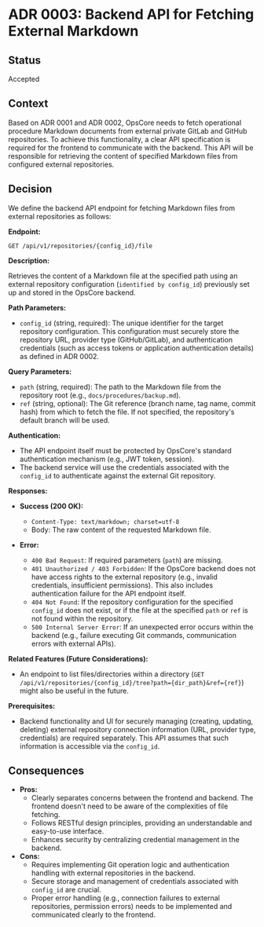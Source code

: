 # ADR 0003: Backend API for Fetching External Markdown

## Status

Accepted

## Context

Based on ADR 0001 and ADR 0002, OpsCore needs to fetch operational procedure Markdown documents from external private GitLab and GitHub repositories. To achieve this functionality, a clear API specification is required for the frontend to communicate with the backend. This API will be responsible for retrieving the content of specified Markdown files from configured external repositories.

## Decision

We define the backend API endpoint for fetching Markdown files from external repositories as follows:

**Endpoint:**

```http
GET /api/v1/repositories/{config_id}/file
```

**Description:**

Retrieves the content of a Markdown file at the specified path using an external repository configuration (`identified by config_id`) previously set up and stored in the OpsCore backend.

**Path Parameters:**

* `config_id` (string, required): The unique identifier for the target repository configuration. This configuration must securely store the repository URL, provider type (GitHub/GitLab), and authentication credentials (such as access tokens or application authentication details) as defined in ADR 0002.

**Query Parameters:**

* `path` (string, required): The path to the Markdown file from the repository root (e.g., `docs/procedures/backup.md`).
* `ref` (string, optional): The Git reference (branch name, tag name, commit hash) from which to fetch the file. If not specified, the repository's default branch will be used.

**Authentication:**

* The API endpoint itself must be protected by OpsCore's standard authentication mechanism (e.g., JWT token, session).
* The backend service will use the credentials associated with the `config_id` to authenticate against the external Git repository.

**Responses:**

* **Success (200 OK):**
  * `Content-Type: text/markdown; charset=utf-8`
  * Body: The raw content of the requested Markdown file.

* **Error:**
  * `400 Bad Request`: If required parameters (`path`) are missing.
  * `401 Unauthorized / 403 Forbidden`: If the OpsCore backend does not have access rights to the external repository (e.g., invalid credentials, insufficient permissions). This also includes authentication failure for the API endpoint itself.
  * `404 Not Found`: If the repository configuration for the specified `config_id` does not exist, or if the file at the specified `path` or `ref` is not found within the repository.
  * `500 Internal Server Error`: If an unexpected error occurs within the backend (e.g., failure executing Git commands, communication errors with external APIs).

**Related Features (Future Considerations):**

* An endpoint to list files/directories within a directory (`GET /api/v1/repositories/{config_id}/tree?path={dir_path}&ref={ref}`) might also be useful in the future.

**Prerequisites:**

* Backend functionality and UI for securely managing (creating, updating, deleting) external repository connection information (URL, provider type, credentials) are required separately. This API assumes that such information is accessible via the `config_id`.

## Consequences

* **Pros:**
  * Clearly separates concerns between the frontend and backend. The frontend doesn't need to be aware of the complexities of file fetching.
  * Follows RESTful design principles, providing an understandable and easy-to-use interface.
  * Enhances security by centralizing credential management in the backend.
* **Cons:**
  * Requires implementing Git operation logic and authentication handling with external repositories in the backend.
  * Secure storage and management of credentials associated with `config_id` are crucial.
  * Proper error handling (e.g., connection failures to external repositories, permission errors) needs to be implemented and communicated clearly to the frontend.
